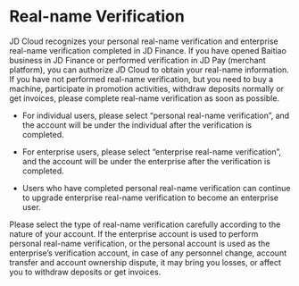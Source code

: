 # Real-name Verification
JD Cloud recognizes your personal real-name verification and enterprise real-name verification completed in JD Finance. If you have opened Baitiao business in JD Finance or performed verification in JD Pay (merchant platform), you can authorize JD Cloud to obtain your real-name information. If you have not performed real-name verification, but you need to buy a machine, participate in promotion activities, withdraw deposits normally or get invoices, please complete real-name verification as soon as possible.

 - For individual users, please select “personal real-name verification”, and the account will be under the individual after the verification is completed.
   
 - For enterprise users, please select “enterprise real-name verification”, and the account will be under the enterprise after the verification is completed.

 - Users who have completed personal real-name verification can continue to upgrade enterprise real-name verification to become an enterprise user.

Please select the type of real-name verification carefully according to the nature of your account. If the enterprise account is used to perform personal real-name verification, or the personal account is used as the enterprise’s verification account, in case of any personnel change, account transfer and account ownership dispute, it may bring you losses, or affect you to withdraw deposits or get invoices.
